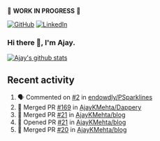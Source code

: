 :construction: **WORK IN PROGRESS** :construction:

<p align="left">
<a href="https://github.com/ajaykmehta"><img src="https://img.shields.io/github/followers/ajaykmehta.svg?label=GitHub&style=social" alt="GitHub"></a>
<a href="https://www.linkedin.com/in/ajay-mehta-b781ba1/"><img src="https://img.shields.io/badge/LinkedIn--_.svg?style=social&logo=linkedin" alt="LinkedIn"></a>
</p>

### Hi there 👋, I'm Ajay.

[![Ajay's github stats](https://github-readme-stats.vercel.app/api?username=AjayKMehta&count_private=true&show_icons=true&theme=synthwave)](https://github.com/anuraghazra/github-readme-stats)
<!--![Top Langs](https://github-readme-stats.vercel.app/api/top-langs/?username=AjayKMehta&count_private=true&show_icons=true&theme=synthwave&hide=TeX&layout=compact)-->

<!--
**AjayKMehta/AjayKMehta** is a ✨ _special_ ✨ repository because its `README.md` (this file) appears on your GitHub profile.

Here are some ideas to get you started:

- 🔭 I'm currently working on ...
- 🌱 I'm currently learning ...
- 👯 I'm looking to collaborate on ...
- 🤔 I'm looking for help with ...
- 💬 Ask me about ...
- 📫 How to reach me: ...
- 😄 Pronouns: ...
- ⚡ Fun fact: ...
-->

## Recent activity

<!--START_SECTION:activity-->
1. 🗣 Commented on [#2](https://github.com/endowdly/PSparklines/issues/2) in [endowdly/PSparklines](https://github.com/endowdly/PSparklines)
2. 🎉 Merged PR [#169](https://github.com/AjayKMehta/Dappery/pull/169) in [AjayKMehta/Dappery](https://github.com/AjayKMehta/Dappery)
3. 🎉 Merged PR [#21](https://github.com/AjayKMehta/blog/pull/21) in [AjayKMehta/blog](https://github.com/AjayKMehta/blog)
4. 💪 Opened PR [#21](https://github.com/AjayKMehta/blog/pull/21) in [AjayKMehta/blog](https://github.com/AjayKMehta/blog)
5. 🎉 Merged PR [#20](https://github.com/AjayKMehta/blog/pull/20) in [AjayKMehta/blog](https://github.com/AjayKMehta/blog)
<!--END_SECTION:activity-->
